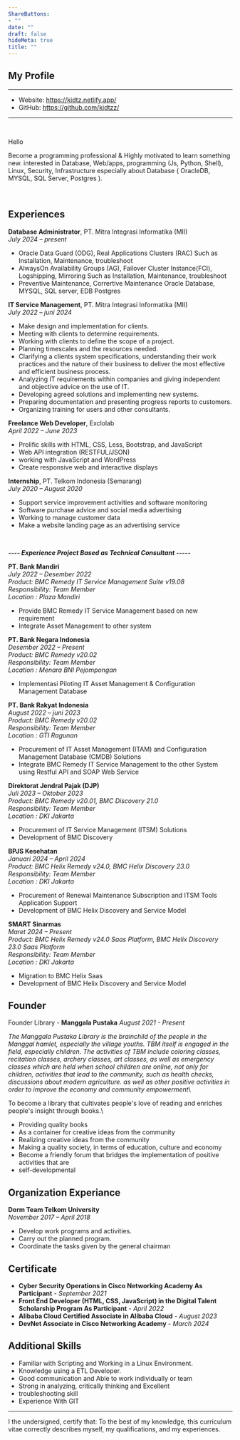 ```yaml
---
ShareButtons:
- ""
date: ""
draft: false
hideMeta: true
title: ""
---
```


## My Profile

---
- Website: https://kidtz.netlify.app/
- GitHub: https://github.com/kidtzz/

---
&nbsp;

Hello

Become a programming professional & Highly motivated to learn something new. interested in Database, Web/apps, programming (Js, Python, Shell), Linux, Security, Infrastructure especially about Database ( OracleDB, MYSQL, SQL Server, Postgres ).

&nbsp;


## Experiences

**Database Administrator**, PT. Mitra Integrasi Informatika (MII)\
*July 2024 – present*
- Oracle Data Guard (ODG), Real Applications Clusters (RAC) Such as Installation, Maintenance, troubleshoot
- AlwaysOn Availability Groups (AG), Failover Cluster Instance(FCI), Logshipping, Mirroring Such as Installation, Maintenance, troubleshoot
- Preventive Maintenance, Corrertive Maintenance Oracle Database, MYSQL, SQL server, EDB Postgres


**IT Service Management**, PT. Mitra Integrasi Informatika (MII)\
*July 2022 – juni 2024*

-   Make design and implementation for clients.
-   Meeting with clients to determine requirements.
-   Working with clients to define the scope of a project.
-   Planning timescales and the resources needed.
-   Clarifying a clients system specifications, understanding their work practices and the nature of their business to deliver the most effective and efficient business process.
-   Analyzing IT requirements within companies and giving independent and objective advice on the use of IT.
-   Developing agreed solutions and implementing new systems.
-   Preparing documentation and presenting progress reports to customers.
-   Organizing training for users and other consultants.

**Freelance Web Developer**, Exclolab\
*April 2022 – June 2023*
-   Prolific skills with HTML, CSS, Less, Bootstrap, and JavaScript
-   Web API integration (RESTFUL/JSON)
-   working with JavaScript and WordPress
-   Create responsive web and interactive displays

**Internship**, PT. Telkom Indonesia (Semarang)\
*July 2020 – August 2020*

-   Support service improvement activities and software monitoring
-   Software purchase advice and social media advertising
-   Working to manage customer data
-   Make a website landing page as an advertising service


&nbsp;

***---- Experience Project Based as Technical Consultant -----***

**PT. Bank Mandiri**\
*July 2022 – Desember 2022*\
    *Product: BMC Remedy IT Service Management Suite v19.08*\
    *Responsibility: Team Member*\
    *Location : Plaza Mandiri*

-   Provide BMC Remedy IT Service Management based on new requirement
-   Integrate Asset Management to other system

**PT. Bank Negara Indonesia**\
*Desember 2022 – Present*\
    *Product: BMC Remedy v20.02*\
    *Responsibility: Team Member*\
    *Location : Menara BNI Pejompongan*

-   Implementasi Piloting IT Asset Management & Configuration Management Database

**PT. Bank Rakyat Indonesia**\
*August 2022 – juni 2023*\
    *Product: BMC Remedy v20.02*\
    *Responsibility: Team Member*\
    *Location : GTI Ragunan*

-   Procurement of IT Asset Management (ITAM) and Configuration Management Database (CMDB) Solutions
-   Integrate BMC Remedy IT Service Management to the other System using Restful API and SOAP Web Service

**Direktorat Jendral Pajak (DJP)**\
*Juli 2023 – Oktober 2023*\
    *Product: BMC Remedy v20.01, BMC Discovery 21.0*\
    *Responsibility: Team Member*\
    *Location : DKI Jakarta*

-   Procurement of IT Service Management (ITSM) Solutions
-   Development of BMC Discovery


**BPJS Kesehatan**\
*Januari 2024 – April 2024*\
    *Product: BMC Helix Remedy v24.0, BMC Helix Discovery 23.0*\
    *Responsibility: Team Member*\
    *Location : DKI Jakarta*

-   Procurement of Renewal Maintenance Subscription and ITSM Tools Application Support
-   Development of BMC Helix Discovery and Service Model

**SMART Sinarmas**\
*Maret 2024 – Present*\
    *Product: BMC Helix Remedy v24.0 Saas Platform, BMC Helix Discovery 23.0 Saas Platform*\
    *Responsibility: Team Member*\
    *Location : DKI Jakarta*

-   Migration to BMC Helix Saas
-   Development of BMC Helix Discovery and Service Model






## Founder
Founder Library - **Manggala Pustaka**
*August 2021 - Present*

*The Manggala Pustaka Library is the brainchild of the people in the Manggal hamlet, especially the village youths. TBM itself is engaged in the field, especially children. The activities of TBM include coloring classes, recitation classes, archery classes, art classes, as well as emergency classes which are held when school children are online, not only for children, activities that lead to the community, such as health checks, discussions about modern agriculture. as well as other positive activities in order to improve the economy and community empowerment*\

To become a library that cultivates people's love of reading and enriches people's insight through books.\

-   Providing quality books
-   As a container for creative ideas from the community
-   Realizing creative ideas from the community
-   Making a quality society, in terms of education, culture and economy
-   Become a friendly forum that bridges the implementation of positive activities that are  
-   self-developmental


## Organization Experiance

**Dorm Team Telkom University**\
*November 2017 – April 2018*

-   Develop work programs and activities. 
-   Carry out the planned program.
-   Coordinate the tasks given by the general chairman

## Certificate

-   **Cyber Security Operations in Cisco Networking Academy As Participant** - *September 2021*
-   **Front End Developer (HTML, CSS, JavaScript) in the Digital Talent Scholarship Program As Participant** - *April 2022*
-   **Alibaba Cloud Certified Associate in Alibaba Cloud** - *August 2023*
-   **DevNet Associate in Cisco Networking Academy** - *March 2024* 

## Additional Skills

-   Familiar with Scripting and Working in a Linux Environment.
-   Knowledge using a ETL Developer.
-   Good communication and Able to work individually or team
-   Strong in analyzing, critically thinking and Excellent 
-   troubleshooting skill
-   Experience With GIT


--- 

I the undersigned, certify that:
To the best of my knowledge, this curriculum vitae correctly describes myself, my qualifications, and my experiences.









